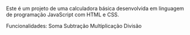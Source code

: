Este é um projeto de uma calculadora básica desenvolvida em linguagem de programação JavaScript com HTML e CSS.

Funcionalidades:
 Soma
 Subtração
 Multiplicação
 Divisão
